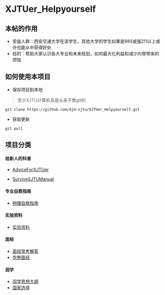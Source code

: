 # XJTUer_Helpyourself
 
## 本帖的作用
- 受益人群：西安交通大学在读学生，其他大学的学生如果是985或强211以上或许也能从中获得好处
- 目的：帮助大家认识各大专业和未来规划，如何最大化利益和减少内卷带来的烦恼

## 如何使用本项目
- 保存项目到本地
> 至少XJTU计算机系是从来不教git的
~~~
git clone https://github.com/djm-xjtu/XJTUer_Helpyourself.git
~~~
- 获取更新
~~~
git pull
~~~
## 项目分类

#### 给新人的科普

- [AdviceForXJTUer](https://djm-xjtu.github.io/XJTUer_Helpyourself/articles/general_advice_for_XJTUers.md)

- [SurviveSJTUManual](https://github.com/SurviveSJTU/SurviveSJTUManual)

#### 专业自救指南
- [物理自救指南](https://djm-xjtu.github.io/XJTUer_Helpyourself/articles/xjtu_physical_advice.md)

#### 实验资料
- [实验资料](https://github.com/cantjie/XJTU-Share)

#### 面经
- [面经常考解答](https://github.com/djm-xjtu/java-interview)
- [完整面经](https://github.com/CyC2018/CS-Notes)

#### 润学
- [润学思想大纲](https://github.com/djm-xjtu/run/)
- [国家选择](https://github.com/djm-xjtu/run/tree/main/%E6%B6%A6%E5%AD%A6%E6%96%B9%E6%B3%95%E8%AE%BA/%E5%90%84%E5%9B%BD%E9%80%89%E6%8B%A9)

